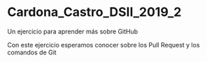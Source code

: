 # Cardona_Castro_DSII_2019_2
Un ejercicio para aprender más sobre GitHub

Con este ejercicio esperamos conocer sobre los Pull Request y los comandos de Git
